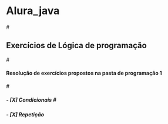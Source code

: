 # Alura_java
#<h2>Exercícios de Lógica de programação </h2>
#<h4>Resolução de exercícios propostos na pasta de programação 1</h4>
#<h5> - [X] Condicionais 
#<h5> - [X] Repetição</h4>
